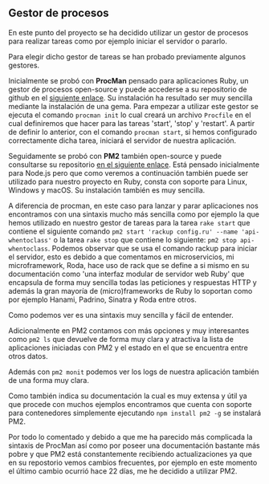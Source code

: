 ## Gestor de procesos
En este punto del proyecto se ha decidido utilizar un gestor de procesos para realizar tareas como por ejemplo iniciar el servidor o pararlo.


Para elegir dicho gestor de tareas se han probado previamente algunos gestores.

Inicialmente se probó con **ProcMan** pensado para aplicaciones Ruby, un gestor de procesos open-source y puede accederse a su repositorio de github en el [siguiente enlace](https://github.com/adamcooke/procman). Su instalación ha resultado ser muy sencilla mediante la instalación de una gema. Para empezar a utilizar este gestor se ejecuta el comando `procman init` lo cual creará un archivo `Procfile` en el cual definiremos que hacer para las tareas 'start', 'stop' y 'restart'. A partir de definir lo anterior, con el comando `procman start`, si hemos configurado correctamente dicha tarea, iniciará el servidor de nuestra aplicación.


Seguidamente se probó con **PM2** también open-source y puede consultarse su repositorio [en el siguiente enlace](https://github.com/Unitech/pm2). Está pensado inicialmente para Node.js pero que como veremos a continuación también puede ser utilizado para nuestro proyecto en Ruby, consta con soporte para Linux, Windows y macOS. Su instalación también es muy sencilla. 

A diferencia de procman, en este caso para lanzar y parar aplicaciones nos encontramos con una sintaxis mucho más sencilla como por ejemplo la que hemos utilizado en nuestro gestor de tareas para la tarea `rake start` que contiene el siguiente comando `pm2 start 'rackup config.ru' --name 'api-whentoclass'` o la tarea `rake stop` que contiene lo siguiente: `pm2 stop api-whentoclass`. Podemos observar que se usa el comando rackup para iniciar el servidor, esto es debido a que comentamos en microservicios, mi microframework, Roda, hace uso de rack que se define a si mismo en su documentación como 'una interfaz modular de servidor web Ruby' que encapsula de forma muy sencilla todas las peticiones y respuestas HTTP y además la gran mayoría de (micro)frameworks de Ruby lo soportan como por ejemplo Hanami, Padrino, Sinatra y Roda entre otros.  

Como podemos ver es una sintaxis muy sencilla y fácil de entender.

Adicionalmente en PM2 contamos con más opciones y muy interesantes como `pm2 ls` que devuelve de forma muy clara y atractiva la lista de aplicaciones iniciadas con PM2 y el estado en el que se encuentra entre otros datos.

Además con `pm2 monit` podemos ver los logs de nuestra aplicación también de una forma muy clara.

Como también indica su documentación la cual es muy extensa y útil ya que procede con muchos ejemplos encontramos que cuenta con soporte para contenedores simplemente ejecutando `npm install pm2 -g` se instalará PM2.


Por todo lo comentado y debido a que me ha parecido más complicada la sintaxis de ProcMan así como por poseer una documentación bastante más pobre y que PM2 está constantemente recibiendo actualizaciones ya que en su repostorio vemos cambios frecuentes, por ejemplo en este momento el último cambio ocurrió hace 22 días, me he decidido a utilizar PM2.